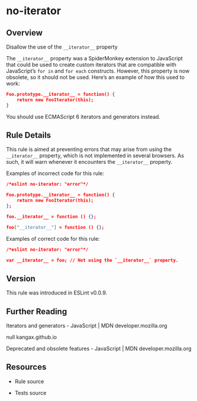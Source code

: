 

# no-iterator
## Overview

Disallow the use of the `__iterator__` property

The `__iterator__` property was a SpiderMonkey extension to JavaScript that could be used to create custom iterators that are compatible with JavaScript’s `for in` and `for each` constructs. However, this property is now obsolete, so it should not be used. Here’s an example of how this used to work:


```json
Foo.prototype.__iterator__ = function() {
    return new FooIterator(this);
}
```

You should use ECMAScript 6 iterators and generators instead.

## Rule Details

This rule is aimed at preventing errors that may arise from using the `__iterator__` property, which is not implemented in several browsers. As such, it will warn whenever it encounters the `__iterator__` property.

Examples of incorrect code for this rule:


```json
/*eslint no-iterator: "error"*/

Foo.prototype.__iterator__ = function() {
    return new FooIterator(this);
};

foo.__iterator__ = function () {};

foo["__iterator__"] = function () {};

```

Examples of correct code for this rule:


```json
/*eslint no-iterator: "error"*/

var __iterator__ = foo; // Not using the `__iterator__` property.
```


## Version

This rule was introduced in ESLint v0.0.9.

## Further Reading

Iterators and generators - JavaScript | MDN 
 developer.mozilla.org

null 
 kangax.github.io

Deprecated and obsolete features - JavaScript | MDN 
 developer.mozilla.org

## Resources


- Rule source 

- Tests source 

